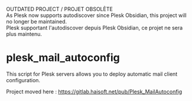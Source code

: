 OUTDATED PROJECT / PROJET OBSOLÈTE\
As Plesk now supports autodiscover since Plesk Obsidian, this project will no longer be maintained.\
Plesk supportant l'autodiscover depuis Plesk Obsidian, ce projet ne sera plus maintenu.

# plesk_mail_autoconfig

This script for Plesk servers allows you to deploy automatic mail client configuration.

Project moved here : https://gitlab.haisoft.net/pub/Plesk_MailAutoconfig

